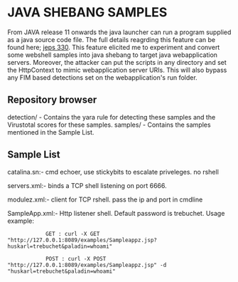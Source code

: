 # JAVA SHEBANG SAMPLES

From JAVA release 11 onwards the java launcher can run a program supplied as a java source code file. The full details reagrding this feature can be found here; [jeps 330](https://openjdk.java.net/jeps/330). This feature elicited me to experiment and convert some webshell samples into java shebang to target java webapplication servers. Moreover, the attacker can put the scripts in any directory and set the HttpContext to mimic webapplication server URIs. This will also bypass any FIM based detections set on the webapplication's run folder.

## Repository browser

detection/ - Contains the yara rule for detecting these samples and the Virustotal scores for these samples.
samples/ - Contains the samples mentioned in the Sample List.

## Sample List
catalina.sn:- cmd echoer, use stickybits to escalate priveleges. no rshell

servers.xml:- binds a TCP shell listening on port 6666.

modulez.xml:- client for TCP rshell. pass the ip and port in cmdline

SampleApp.xml:- Http listener shell. Default password is trebuchet. Usage example:

                GET : curl -X GET "http://127.0.0.1:8089/examples/Sampleappz.jsp?huskarl=trebuchet&paladin=whoami"
				
                POST : curl -X POST "http://127.0.0.1:8089/examples/Sampleappz.jsp" -d "huskarl=trebuchet&paladin=whoami"

